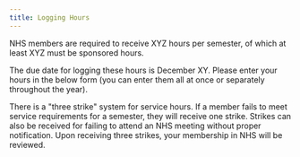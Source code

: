 ```yaml
---
title: Logging Hours
---
```


NHS members are required to receive XYZ hours per semester, of which at least XYZ must be sponsored hours.

The due date for logging these hours is December XY. Please enter your hours in the below form (you can enter them all at once or separately throughout the year).

There is a "three strike" system for service hours. If a member fails to meet service requirements for a semester, they will receive one strike. Strikes can also be received for failing to attend an NHS meeting without proper notification. Upon receiving three strikes, your membership in NHS will be reviewed.
